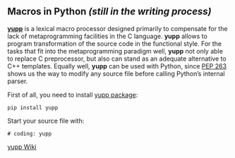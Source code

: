 ## Macros in Python _(still in the writing process)_

[**yupp**](https://github.com/in4lio/yupp/) is a lexical macro processor designed
primarily to compensate for the lack of metaprogramming facilities in the C language.
**yupp** allows to program transformation of the source code in the functional style.
For the tasks that fit into the metaprogramming paradigm well, **yupp** not only able
to replace C preprocessor, but also can stand as an adequate alternative to C++ templates.
Equally well, **yupp** can be used with Python, since [PEP 263](https://www.python.org/dev/peps/pep-0263/)
shows us the way to modify any source file before calling Python’s internal parser.

First of all, you need to install [yupp package](https://pypi.python.org/pypi/yupp/):

    pip install yupp

Start your source file with:

    # coding: yupp

[yupp Wiki](https://github.com/in4lio/yupp/wiki/)
